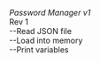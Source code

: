 *Password Manager v1* <br>
Rev 1 <br>
--Read JSON file <br>
--Load into memory <br>
--Print variables <br>
